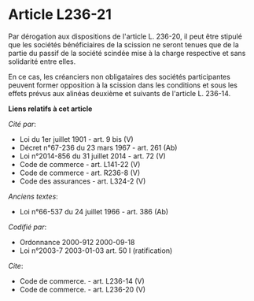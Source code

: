 # Article L236-21

Par dérogation aux dispositions de l'article L. 236-20, il peut être stipulé que les sociétés bénéficiaires de la scission ne
seront tenues que de la partie du passif de la société scindée mise à la charge respective et sans solidarité entre elles.

En ce cas, les créanciers non obligataires des sociétés participantes peuvent former opposition à la scission dans les
conditions et sous les effets prévus aux alinéas deuxième et suivants de l'article L. 236-14.

**Liens relatifs à cet article**

_Cité par_:

  - Loi du 1er juillet 1901 - art. 9 bis (V)
  - Décret n°67-236 du 23 mars 1967 - art. 261 (Ab)
  - Loi n°2014-856 du 31 juillet 2014 - art. 72 (V)
  - Code de commerce - art. L141-22 (V)
  - Code de commerce - art. R236-8 (V)
  - Code des assurances - art. L324-2 (V)

_Anciens textes_:

  - Loi n°66-537 du 24 juillet 1966 - art. 386 (Ab)

_Codifié par_:

  - Ordonnance 2000-912 2000-09-18
  - Loi n°2003-7 2003-01-03 art. 50 I (ratification)

_Cite_:

  - Code de commerce. - art. L236-14 (V)
  - Code de commerce. - art. L236-20 (V)
